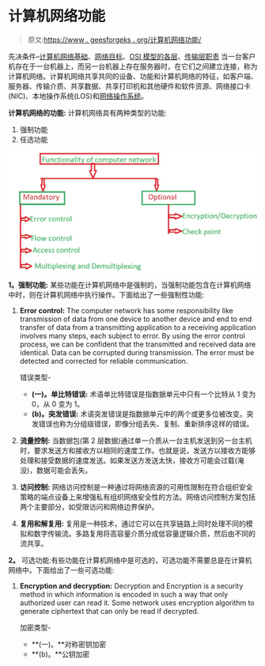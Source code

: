 # 计算机网络功能

> 原文:[https://www . geesforgeks . org/计算机网络功能/](https://www.geeksforgeeks.org/functionality-of-computer-network/)

先决条件–[计算机网络基础](https://www.geeksforgeeks.org/basics-computer-networking/)、[网络目标](https://www.geeksforgeeks.org/computer-network-network-goals/)、[OSI 模型的各层](https://www.geeksforgeeks.org/layers-osi-model/)、[传输层职责](https://www.geeksforgeeks.org/computer-network-transport-layer-responsibilities/)
当一台客户机存在于一台机器上，而另一台机器上存在服务器时，在它们之间建立连接，称为计算机网络。计算机网络共享共同的设备、功能和计算机网络的特征，如客户端、服务器、传输介质、共享数据、共享打印机和其他硬件和软件资源、网络接口卡(NIC)、本地操作系统(LOS)和[网络操作系统](https://www.geeksforgeeks.org/operating-system-types-operating-systems-awaiting-author/)。

**计算机网络的功能:**
计算机网络具有两种类型的功能:

1.  强制功能
2.  任选功能

![](img/cd2bbcdc32e576bd1aa138d08bc75618.png)

**1。强制功能:**
某些功能在计算机网络中是强制的，当强制功能包含在计算机网络中时，则在计算机网络中执行操作。下面给出了一些强制性功能:

1.  **Error control:**
    The computer network has some responsibility like transmission of data from one device to another device and end to end transfer of data from a transmitting application to a receiving application involves many steps, each subject to error. By using the error control process, we can be confident that the transmitted and received data are identical. Data can be corrupted during transmission. The error must be detected and corrected for reliable communication.

    错误类型-

    *   **(一)。单比特错误:**
        术语单比特错误是指数据单元中只有一个比特从 1 变为 0，从 0 变为 1。
    *   **(b)。突发错误:**
        术语突发错误是指数据单元中的两个或更多位被改变。突发错误也称为分组级错误，即像分组丢失、复制、重新排序这样的错误。
2.  **流量控制:**
    当数据包(第 2 层数据)通过单一介质从一台主机发送到另一台主机时，要求发送方和接收方以相同的速度工作。也就是说，发送方以接收方能够处理和接受数据的速度发送。如果发送方发送太快，接收方可能会过载(淹没)，数据可能会丢失。
3.  **访问控制:**
    网络访问控制是一种通过将网络资源的可用性限制在符合组织安全策略的端点设备上来增强私有组织网络安全性的方法。网络访问控制方案包括两个主要部分，如受限访问和网络边界保护。
4.  **复用和解复用:**
    复用是一种技术，通过它可以在共享链路上同时处理不同的模拟和数字传输流。多路复用将高容量介质分成低容量逻辑介质，然后由不同的流共享。

**2。**
可选功能:有些功能在计算机网络中是可选的，可选功能不需要总是在计算机网络中。下面给出了一些可选功能:

1.  **Encryption and decryption:**
    Decryption and Encryption is a security method in which information is encoded in such a way that only authorized user can read it. Some network uses encryption algorithm to generate ciphertext that can only be read if decrypted.

    加密类型-

    *   **(一)。**对称密钥加密
    *   **(b)。**公钥加密